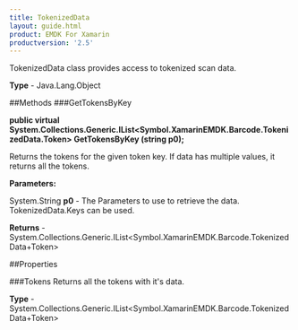 ```yaml
---
title: TokenizedData
layout: guide.html
product: EMDK For Xamarin 
productversion: '2.5' 
---
```

TokenizedData class provides access to tokenized scan data.

**Type** - Java.Lang.Object

##Methods
###GetTokensByKey

**public virtual System.Collections.Generic.IList<Symbol.XamarinEMDK.Barcode.TokenizedData.Token> GetTokensByKey (string p0);**

Returns the tokens for the given token key. If data has multiple values, it returns all the tokens.

**Parameters:**

System.String **p0**  -  The Parameters to use to retrieve the data. TokenizedData.Keys can be used.

**Returns** - System.Collections.Generic.IList<Symbol.XamarinEMDK.Barcode.TokenizedData+Token>

##Properties

###Tokens
Returns all the tokens with it's data.

**Type** - System.Collections.Generic.IList<Symbol.XamarinEMDK.Barcode.TokenizedData+Token>
